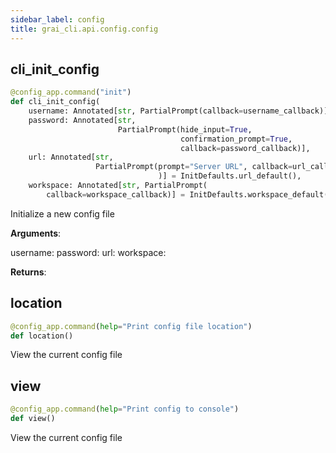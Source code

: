 ```yaml
---
sidebar_label: config
title: grai_cli.api.config.config
---
```


## cli\_init\_config

```python
@config_app.command("init")
def cli_init_config(
    username: Annotated[str, PartialPrompt(callback=username_callback)],
    password: Annotated[str,
                        PartialPrompt(hide_input=True,
                                      confirmation_prompt=True,
                                      callback=password_callback)],
    url: Annotated[str,
                   PartialPrompt(prompt="Server URL", callback=url_callback
                                 )] = InitDefaults.url_default(),
    workspace: Annotated[str, PartialPrompt(
        callback=workspace_callback)] = InitDefaults.workspace_default())
```

Initialize a new config file

**Arguments**:

  username:
  password:
  url:
  workspace:


**Returns**:



## location

```python
@config_app.command(help="Print config file location")
def location()
```

View the current config file

## view

```python
@config_app.command(help="Print config to console")
def view()
```

View the current config file
